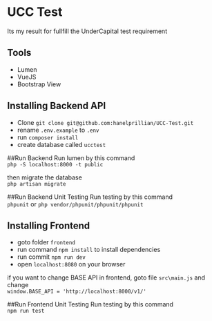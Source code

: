 # UCC Test

Its my result for fullfill the UnderCapital test requirement

## Tools

- Lumen
- VueJS
- Bootstrap View

## Installing Backend API

- Clone `git clone git@github.com:hanelprillian/UCC-Test.git`
- rename `.env.example` to `.env `
- run `composer install`
- create database called `ucctest`

##Run Backend
Run lumen by this command \
`php -S localhost:8000 -t public`

then migrate the database\
`php artisan migrate`

##Run Backend Unit Testing
Run testing by this command \
`phpunit` or `php vendor/phpunit/phpunit/phpunit`

## Installing Frontend

- goto folder `frontend`
- run command `npm install` to install dependencies
- run commit `npm run dev` 
- open `localhost:8080` on your browser

if you want to change BASE API in frontend, goto file `src\main.js` and change \
`window.BASE_API = 'http://localhost:8000/v1/'`

##Run Frontend Unit Testing
Run testing by this command \
`npm run test`
